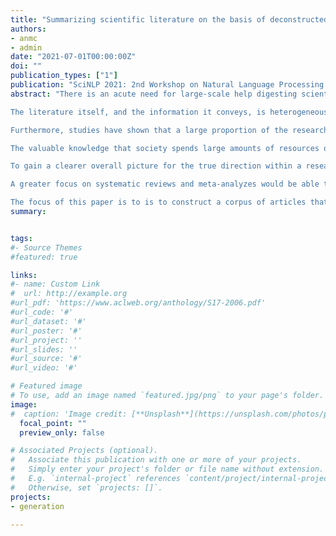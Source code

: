 ```yaml
---
title: "Summarizing scientific literature on the basis of deconstructed systematic reviews and meta-analyses"
authors:
- anmc
- admin
date: "2021-07-01T00:00:00Z"
doi: ""
publication_types: ["1"]
publication: "SciNLP 2021: 2nd Workshop on Natural Language Processing for Scientific Text"
abstract: "There is an acute need for large-scale help digesting scientific literature. In 2018, the total number of published scientific articles was estimated at 2.52 million  and the number of scientific journals at around 30.000 . With such vast amounts of new information, in addition to the vast amounts that already exist, it is virtually humanly impossible to be fully up to date on the latest developments in most scientific fields. 

The literature itself, and the information it conveys, is heterogeneous. Studies within the same field of research may well point in different directions (positive, negative, or non-significant) This presents added challenges to developing useful multi-document summaries over the information. 

Furthermore, studies have shown that a large proportion of the research articles produced at various research institutions around the world are not read by a sufficient large number of people outside a narrow circle of subject-oriented professionals or academics . 

The valuable knowledge that society spends large amounts of resources on creating the framework for, is thus not utilized to the extent one could wish for, which of course is not optimal for any of the involved parties.

To gain a clearer overall picture for the true direction within a research field, it is necessary to synthesize many comparable studies through review techniques and statistical methods in the form of systematic reviews and meta-analyzes.

A greater focus on systematic reviews and meta-analyzes would be able to if not rectify the at least alleviate the problems with fuzzy research and low readability rate as the directional arrows within the individual research areas would be much clearer and the amount of literature needed for lay people to read in order to stay fairly up to date within a given research area, would be significantly reduced.

The focus of this paper is to is to construct a corpus of articles that, as an example, look at the relationship between Top-management team gender diversity and corporate performance."
summary: 


tags:
#- Source Themes
#featured: true

links:
#- name: Custom Link
#  url: http://example.org
#url_pdf: 'https://www.aclweb.org/anthology/S17-2006.pdf'
#url_code: '#'
#url_dataset: '#'
#url_poster: '#'
#url_project: ''
#url_slides: ''
#url_source: '#'
#url_video: '#'

# Featured image
# To use, add an image named `featured.jpg/png` to your page's folder. 
image:
#  caption: 'Image credit: [**Unsplash**](https://unsplash.com/photos/pLCdAaMFLTE)'
  focal_point: ""
  preview_only: false

# Associated Projects (optional).
#   Associate this publication with one or more of your projects.
#   Simply enter your project's folder or file name without extension.
#   E.g. `internal-project` references `content/project/internal-project/index.md`.
#   Otherwise, set `projects: []`.
projects:
- generation

---
```

